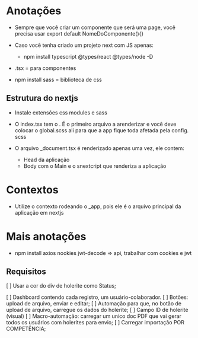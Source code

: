 # Anotações

* Sempre que você criar um componente que será uma page, você precisa usar export default NomeDoComponente(){}

* Caso você tenha criado um projeto next com JS apenas:
    * npm install typescript @types/react @types/node -D

* .tsx = para componentes

* npm install sass = biblioteca de css

## Estrutura do nextjs

* Instale extensões css modules e sass

* O index.tsx tem o <App />. É o primeiro arquivo a arenderizar
e você deve colocar o global.scss ali para que a app fique toda
afetada pela config. scss

* O arquivo _document.tsx é renderizado apenas uma vez, ele contem:
    * Head da aplicação
    * Body com o Main e o snextcript que renderiza a aplicação

# Contextos

* Utilize o contexto rodeando o _app, pois ele é o arquivo principal da aplicação em nextjs

# Mais anotações

* npm install axios nookies jwt-decode => api, trabalhar com cookies e jwt

## Requisitos

[ ] Usar a cor do div de holerite como Status;

[ ] Dashboard contendo cada registro, um usuário-colaborador.
    [ ] Botões: upload de arquivo, enviar e editar;
[ ] Automação para que, no botão de upload de arquivo, carregue os dados do holerite;
    [ ] Campo ID de holerite (visual)
[ ] Macro-automação: carregar um unico doc PDF que vai gerar todos os usuários com holerites para envio;
    [ ] Carregar importação POR COMPETÊNCIA;

